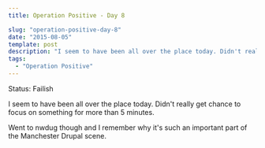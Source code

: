```yaml
---
title: Operation Positive - Day 8

slug: "operation-positive-day-8"
date: "2015-08-05"
template: post
description: "I seem to have been all over the place today. Didn't really get chance to focus on something for more than 5 minutes."
tags:
  - "Operation Positive"
---
```

Status: Failish

I seem to have been all over the place today. Didn't really get chance to focus on something for more than 5 minutes.

Went to nwdug though and I remember why it's such an important part of the Manchester Drupal scene.
